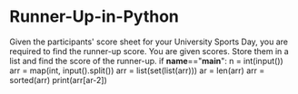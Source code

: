# Runner-Up-in-Python
Given the participants' score sheet for your University Sports Day, you are required to find the runner-up score. You are given  scores. Store them in a list and find the score of the runner-up.
if __name__=="__main__":
    n = int(input())
    arr = map(int, input().split())
    arr = list(set(list(arr)))
    ar = len(arr)
    arr = sorted(arr)
    print(arr[ar-2])
